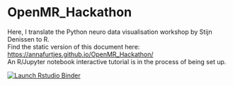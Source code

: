 # OpenMR_Hackathon
 Here, I translate the Python neuro data visualisation workshop by Stijn Denissen to R. 
 <br/>
 Find the static version of this document here: https://annafurtjes.github.io/OpenMR_Hackathon/
 <br/>
 An R/Jupyter notebook interactive tutorial is in the process of being set up.
<br/>
  <!-- badges: start -->
  [![Launch Rstudio Binder](http://mybinder.org/badge_logo.svg)](https://mybinder.org/v2/gh/AnnaFurtjes/OpenMR_Hackathon/.binder/index.ipynb)
  <!-- badges: end -->